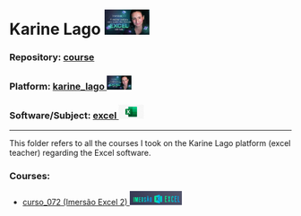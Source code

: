 # Karine Lago   <img src="https://github.com/PedroHeeger/main/blob/main/0-aux/logos/plataforma/karine_lago.jpeg" alt="karine_lago" width="auto" height="45">

### Repository: [course](../../)
### Platform: <a href="../">karine_lago   <img src="https://github.com/PedroHeeger/main/blob/main/0-aux/logos/plataforma/karine_lago.jpeg" alt="karine_lago" width="auto" height="25"></a>
### Software/Subject: <a href="./">excel   <img src="https://github.com/PedroHeeger/main/blob/main/0-aux/logos/software/microsoft_excel.png" alt="excel" width="auto" height="25"></a>

---

This folder refers to all the courses I took on the Karine Lago platform (excel teacher) regarding the Excel software.

### Courses:
- <a href="./curso_072">curso_072 (Imersão Excel 2)   <img src="./curso_072/0-aux/logo_course.png" alt="curso_072" width="auto" height="25"></a>